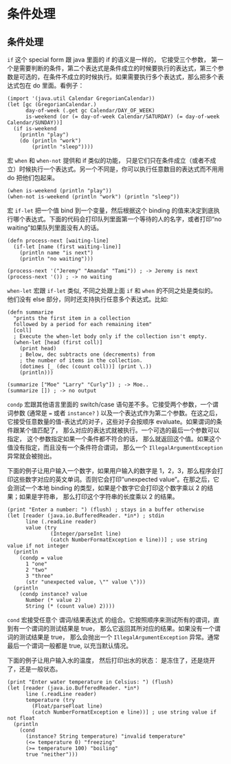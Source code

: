 # 条件处理

## 条件处理

`if` 这个 special form 跟 java 里面的 if 的语义是一样的， 它接受三个参数， 第一个是需要判断的条件，第二个表达式是条件成立的时候要执行的表达式，第三个参数是可选的，在条件不成立的时候执行。如果需要执行多个表达式，那么把多个表达式包在 do 里面。看例子：

```
(import '(java.util Calendar GregorianCalendar))
(let [gc (GregorianCalendar.)
      day-of-week (.get gc Calendar/DAY_OF_WEEK)
      is-weekend (or (= day-of-week Calendar/SATURDAY) (= day-of-week Calendar/SUNDAY))]
  (if is-weekend
    (println "play")
    (do (println "work")
        (println "sleep")))) 
```

宏 `when` 和 `when-not` 提供和 if 类似的功能， 只是它们只在条件成立（或者不成立）时候执行一个表达式。另一个不同是，你可以执行任意数目的表达式而不用用 do 把他们包起来。

```
(when is-weekend (println "play"))
(when-not is-weekend (println "work") (println "sleep")) 
```

宏 `if-let` 把一个值 bind 到一个变量，然后根据这个 binding 的值来决定到底执行哪个表达式。下面的代码会打印队列里面第一个等待的人的名字，或者打印“no waiting”如果队列里面没有人的话。

```
(defn process-next [waiting-line]
  (if-let [name (first waiting-line)]
    (println name "is next")
    (println "no waiting")))

(process-next '("Jeremy" "Amanda" "Tami")) ; -> Jeremy is next
(process-next '()) ; -> no waiting 
```

`when-let` 宏跟 `if-let` 类似, 不同之处跟上面 `if` 和 `when` 的不同之处是类似的。 他们没有 else 部分，同时还支持执行任意多个表达式。比如:

```
(defn summarize
  "prints the first item in a collection
  followed by a period for each remaining item"
  [coll]
  ; Execute the when-let body only if the collection isn't empty.
  (when-let [head (first coll)]
    (print head)
    ; Below, dec subtracts one (decrements) from
    ; the number of items in the collection.
    (dotimes [_ (dec (count coll))] (print \.))
    (println)))

(summarize ["Moe" "Larry" "Curly"]) ; -> Moe..
(summarize []) ; -> no output 
```

`condp` 宏跟其他语言里面的 switch/case 语句差不多。它接受两个参数，一个谓词参数 (通常是 `=` 或者 `instance?` ) 以及一个表达式作为第二个参数。在这之后，它接受任意数量的值-表达式的对子，这些对子会按顺序 evaluate。如果谓词的条件跟某个值匹配了， 那么对应的表达式就被执行。一个可选的最后一个参数可以指定， 这个参数指定如果一个条件都不符合的话， 那么就返回这个值。如果这个值没有指定，而且没有一个条件符合谓词， 那么一个 `IllegalArgumentException` 异常就会被抛出。

下面的例子让用户输入一个数字，如果用户输入的数字是 1，2，3，那么程序会打印这些数字对应的英文单词。否则它会打印”unexpected value”。在那之后，它会测试一个本地 binding 的类型，如果是个数字它会打印这个数字乘以 2 的结果；如果是字符串， 那么打印这个字符串的长度乘以 2 的结果。

```
(print "Enter a number: ") (flush) ; stays in a buffer otherwise
(let [reader (java.io.BufferedReader. *in*) ; stdin
      line (.readLine reader)
      value (try
              (Integer/parseInt line)
              (catch NumberFormatException e line))] ; use string value if not integer
  (println
    (condp = value
      1 "one"
      2 "two"
      3 "three"
      (str "unexpected value, \"" value \")))
  (println
    (condp instance? value
      Number (* value 2)
      String (* (count value) 2)))) 
```

`cond` 宏接受任意个 谓词/结果表达式 的组合。它按照顺序来测试所有的谓词，直到有一个谓词的测试结果是 true， 那么它返回其所对应的结果。如果没有一个谓词的测试结果是 true， 那么会抛出一个 `IllegalArgumentException` 异常。通常最后一个谓词一般都是 true, 以充当默认情况。

下面的例子让用户输入水的温度， 然后打印出水的状态： 是冻住了，还是烧开了，还是一般状态。

```
(print "Enter water temperature in Celsius: ") (flush)
(let [reader (java.io.BufferedReader. *in*)
      line (.readLine reader)
      temperature (try
        (Float/parseFloat line)
        (catch NumberFormatException e line))] ; use string value if not float
  (println
    (cond
      (instance? String temperature) "invalid temperature"
      (<= temperature 0) "freezing"
      (>= temperature 100) "boiling"
      true "neither"))) 
```
